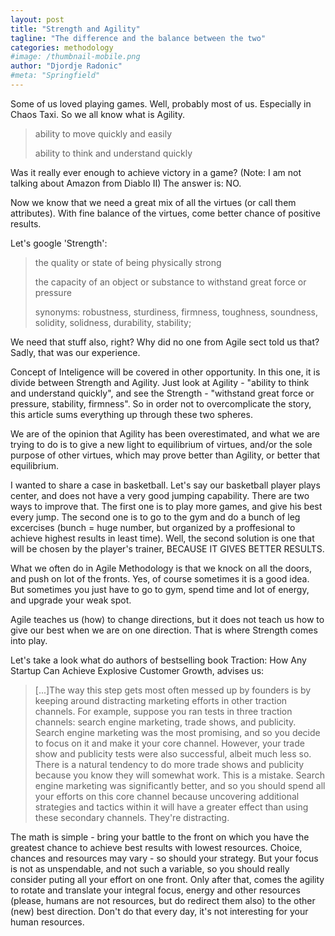 ```yaml
---
layout: post
title: "Strength and Agility"
tagline: "The difference and the balance between the two"
categories: methodology
#image: /thumbnail-mobile.png
author: "Djordje Radonic"
#meta: "Springfield"
---
```


Some of us loved playing games. Well, probably most of us. Especially in Chaos Taxi. So we all know what is Agility.

>ability to move quickly and easily
>
>ability to think and understand quickly

Was it really ever enough to achieve victory in a game? (Note: I am not talking about Amazon from Diablo II)
The answer is: NO.

Now we know that we need a great mix of all the virtues (or call them attributes). With fine balance of the virtues, come better chance of positive results.

Let's google 'Strength':

>the quality or state of being physically strong
>
>the capacity of an object or substance to withstand great force or pressure
>
>synonyms:	robustness, sturdiness, firmness, toughness, soundness, solidity, solidness, durability, stability;

We need that stuff also, right? Why did no one from Agile sect told us that? Sadly, that was our experience.

Concept of Inteligence will be covered in other opportunity. In this one, it is divide between Strength and Agility. Just look at Agility - "ability to think and understand quickly", and see the Strength - "withstand great force or pressure, stability, firmness". So in order not to overcomplicate the story, this article sums everything up through these two spheres.

We are of the opinion that Agility has been overestimated, and what we are trying to do is to give a new light to equilibrium of virtues, and/or the sole purpose of other virtues, which may prove better than Agility, or better that equilibrium.

I wanted to share a case in basketball. Let's say our basketball player plays center, and does not have a very good jumping capability. There are two ways to improve that. The first one is to play more games, and give his best every jump. The second one is to go to the gym and do a bunch of leg excercises (bunch = huge number, but organized by a proffesional to achieve highest results in least time). Well, the second solution is one that will be chosen by the player's trainer, BECAUSE IT GIVES BETTER RESULTS.

What we often do in Agile Methodology is that we knock on all the doors, and push on lot of the fronts. Yes, of course sometimes it is a good idea. But sometimes you just have to go to gym, spend time and lot of energy, and upgrade your weak spot.

Agile teaches us (how) to change directions, but it does not teach us how to give our best when we are on one direction. That is where Strength comes into play.

Let's take a look what do authors of bestselling book Traction: How Any Startup Can Achieve Explosive Customer Growth, advises us:

>[...]The way this step gets most often messed up by founders is by keeping around distracting marketing efforts in other traction channels. For example, suppose you ran tests in three traction channels: search engine marketing, trade shows, and publicity. Search engine marketing was the most promising, and so you decide to focus on it and make it your core channel. However, your trade show and publicity tests were also successful, albeit much less so. There is a natural tendency to do more trade shows and publicity because you know they will somewhat work. This is a mistake. Search engine marketing was significantly better, and so you should spend all your efforts on this core channel because uncovering additional strategies and tactics within it will have a greater effect than using these secondary channels. They're distracting.

The math is simple - bring your battle to the front on which you have the greatest chance to achieve best results with lowest resources. Choice, chances and resources may vary - so should your strategy. But your focus is not as unspendable, and not such a variable, so you should really consider puting all your effort on one front. Only after that, comes the agility to rotate and translate your integral focus, energy and other resources (please, humans are not resources, but do redirect them also) to the other (new) best direction. Don't do that every day, it's not interesting for your human resources.

